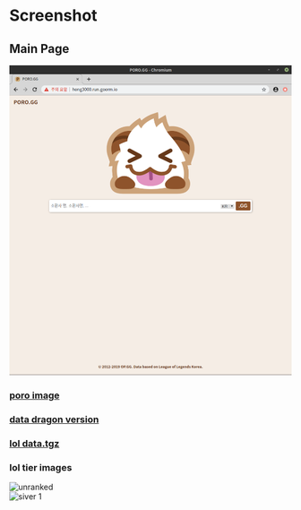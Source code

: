 # Screenshot
## Main Page
![main](./screenshot/main.png)

### [poro image](https://www.pngkey.com/detail/u2w7u2r5w7w7e6r5_poro-sticker-tongue-emojis-league-of-legends/)

### [data dragon version](https://ddragon.leagueoflegends.com/api/versions.json)
### [lol data.tgz](https://ddragon.leagueoflegends.com/cdn/dragontail-6.24.1.tgz)

### lol tier images
![unranked](https://opgg-static.akamaized.net/images/medals/default.png)  
![siver 1](https://opgg-static.akamaized.net/images/medals/silver_1.png)  
